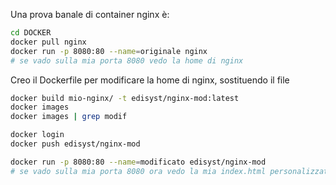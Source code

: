 Una prova banale di container nginx è:
```bash
cd DOCKER
docker pull nginx
docker run -p 8080:80 --name=originale nginx
# se vado sulla mia porta 8080 vedo la home di nginx
```

Creo il Dockerfile per modificare la home di nginx, sostituendo il file
```bash
docker build mio-nginx/ -t edisyst/nginx-mod:latest
docker images
docker images | grep modif

docker login
docker push edisyst/nginx-mod

docker run -p 8080:80 --name=modificato edisyst/nginx-mod
# se vado sulla mia porta 8080 ora vedo la mia index.html personalizzata
```


